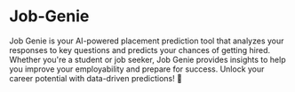 # Job-Genie
Job Genie is your AI-powered placement prediction tool that analyzes your responses to key questions and predicts your chances of getting hired. Whether you're a student or job seeker, Job Genie provides insights to help you improve your employability and prepare for success. Unlock your career potential with data-driven predictions! 🚀

